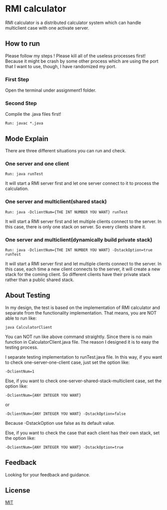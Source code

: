 # RMI calculator

RMI calculator is a distributed calculator system which can handle multiclient case with one activate server.

## How to run

Please follow my steps !
Please kill all of the useless processes first! 
Because it might be crash by some other process which are using the port that I want to use, though, I have randomized my port.

### First Step

Open the terminal under assignment1 folder.

### Second Step

Compile the .java files first!

```
Run: javac *.java
```

## Mode Explain

There are three different situations you can run and check.

### One server and one client

```
Run: java runTest
```

It will start a RMI server first and let one server connect to it to process the calculation.

### One server and multiclient(shared stack)

```
Run: java -DclientNum={THE INT NUMBER YOU WANT} runTest
```

It will start a RMI server first and let multiple clients connect to the server.
In this case, there is only one stack on server. So every clients share it.

### One server and multiclient(dynamically build private stack)

```
Run: java -DclientNum={THE INT NUMBER YOU WANT} -DstackOption=true runTest
```

It will start a RMI server first and let multiple clients connect to the server.
In this case, each time a new client connects to the server, it will create a new stack for the coming client. So different clients have their private stack rather than a public shared stack.

## About Testing

In my design, the test is based on the implementation of RMI calculator and separate from the functionality implementation. That means, you are NOT able to run like:

```
java CalculatorClient
```
You can NOT run like above command straightly. Since there is no main function in CalculatorClient.java file. The reason I designed it is to easy the testing process.

I separate testing implementation to runTest.java file. In this way, if you want to check one-server-one-client case, just set the option like:

```
-DclientNum=1
```
Else, if you want to check one-server-shared-stack-multiclient case, set the option like:

```
-DclientNum={ANY INTEGER YOU WANT}
```

or 

```
-DclientNum={ANY INTEGER YOU WANT} -DstackOption=false
```

Because -DstackOption use false as its default value.

Else, if you want to check the case that each client has their own stack, set the option like:

```
-DclientNum={ANY INTEGER YOU WANT} -DstackOption=true
```

## Feedback

Looking for your feedback and guidance.

## License
[MIT](https://choosealicense.com/licenses/mit)
